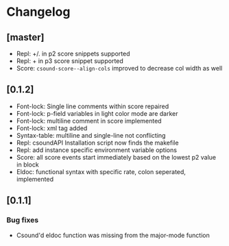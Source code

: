 # Changelog
## [master]
- Repl: +/. in p2 score snippets supported
- Repl: + in p3 score snippet supported
- Score: `csound-score--align-cols` improved to decrease col width as well


## [0.1.2]
- Font-lock: Single line comments within score repaired
- Font-lock: p-field variables in light color mode are darker
- Font-lock: multiline comment in score implemented
- Font-lock: <CsLicense> xml tag added
- Syntax-table: multiline and single-line not conflicting
- Repl: csoundAPI Installation script now finds the makefile
- Repl: add instance specific environment variable options
- Score: all score events start immediately based on the lowest p2 value in block
- Eldoc: functional syntax with specific rate, colon seperated, implemented

## [0.1.1]

### Bug fixes
- Csound'd eldoc function was missing from the major-mode function
